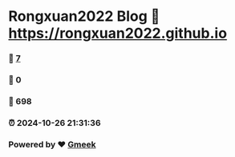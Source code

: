 # Rongxuan2022 Blog :link: https://rongxuan2022.github.io 
### :page_facing_up: [7](https://rongxuan2022.github.io/tag.html) 
### :speech_balloon: 0 
### :hibiscus: 698 
### :alarm_clock: 2024-10-26 21:31:36 
### Powered by :heart: [Gmeek](https://github.com/Meekdai/Gmeek)
